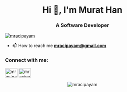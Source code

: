 <h1 align="center">Hi 👋, I'm Murat Han</h1>
<h3 align="center">A Software Developer</h3>



<p align="left"> <a href="https://twitter.com/mracipayam" target="blank"><img src="https://img.shields.io/twitter/follow/mracipayam?logo=twitter&style=for-the-badge" alt="mracipayam" /></a> </p>



- 📫 How to reach me **mracipayam@gmail.com**

<h3 align="left">Connect with me:</h3>
<p align="left">
<a href="https://twitter.com/mracipayam" target="blank"><img align="center" src="https://raw.githubusercontent.com/rahuldkjain/github-profile-readme-generator/master/src/images/icons/Social/twitter.svg" alt="mracipayam" height="30" width="40" /></a>
<a href="https://instagram.com/mracipayam" target="blank"><img align="center" src="https://raw.githubusercontent.com/rahuldkjain/github-profile-readme-generator/master/src/images/icons/Social/instagram.svg" alt="mracipayam" height="30" width="40" /></a>
</p>

<p align="center"><img  src="https://github-readme-stats.vercel.app/api/top-langs?username=mracipayam&show_icons=true&locale=en&layout=compact" alt="mracipayam" /></p>





